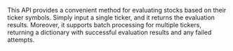 
This API provides a convenient method for evaluating stocks based on their ticker symbols. Simply input a single ticker, and it returns the evaluation results. Moreover, it supports batch processing for multiple tickers, returning a dictionary with successful evaluation results and any failed attempts.
